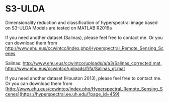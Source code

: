 # S3-ULDA
Dimensionality reduction and classification of hyperspectral image based on S3-ULDA
Models are tested on MATLAB R2016a

If you need another dataset (Salinas), please feel free to contact me. Or you can download them from http://www.ehu.eus/ccwintco/index.php/Hyperspectral_Remote_Sensing_Scenes

Salinas: http://www.ehu.eus/ccwintco/uploads/a/a3/Salinas_corrected.mat, http://www.ehu.eus/ccwintco/uploads/f/fa/Salinas_gt.mat

If you need another dataset (Houston 2013), please feel free to contact me. Or you can download them from [http://www.ehu.eus/ccwintco/index.php/Hyperspectral_Remote_Sensing_Scenes](https://hyperspectral.ee.uh.edu/?page_id=459)
